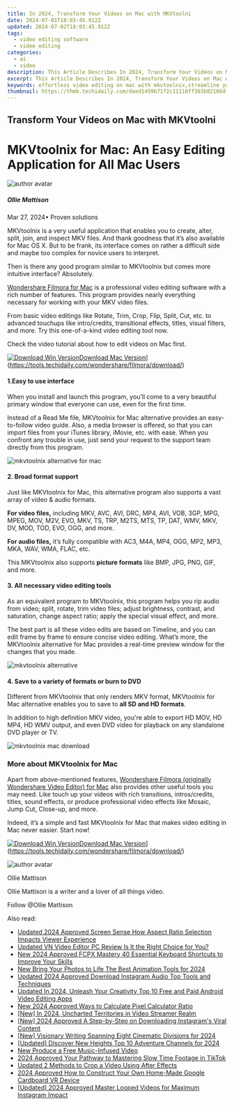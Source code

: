 ```yaml
---
title: In 2024, Transform Your Videos on Mac with MKVtoolni
date: 2024-07-01T18:03:45.912Z
updated: 2024-07-02T18:03:45.912Z
tags: 
  - video editing software
  - video editing
categories: 
  - ai
  - video
description: This Article Describes In 2024, Transform Your Videos on Mac with MKVtoolni
excerpt: This Article Describes In 2024, Transform Your Videos on Mac with MKVtoolni
keywords: effortless video editing on mac with mkvtoolnix,streamline your video editing workflow on mac with mkvtoolnix,transform your photos into videos with these 10 online tools,transform your videos on mac with mkvtoolni,streamline your video workflow mkvtoolnix for mac 2023,transform your videos with avs mac editor,transform your images into videos with these 10 online tools
thumbnail: https://thmb.techidaily.com/daed1459b71f2c11118ff363b82166df3949711b8db94af4f668119ff4d60331.jpg
---
```


## Transform Your Videos on Mac with MKVtoolni

# MKVtoolnix for Mac: An Easy Editing Application for All Mac Users

![author avatar](https://images.wondershare.com/filmora/article-images/ollie-mattison.jpg)

##### Ollie Mattison

 Mar 27, 2024• Proven solutions

MKVtoolnix is a very useful application that enables you to create, alter, split, join, and inspect MKV files. And thank goodness that it’s also available for Mac OS X. But to be frank, its interface comes on rather a difficult side and maybe too complex for novice users to interpret.

Then is there any good program similar to MKVtoolnix but comes more intuitive interface? Absolutely.

[Wondershare Filmora for Mac](https://tools.techidaily.com/wondershare/filmora/download/) is a professional video editing software with a rich number of features. This program provides nearly everything necessary for working with your MKV video files.

From basic video editings like Rotate, Trim, Crop, Flip, Split, Cut, etc. to advanced touchups like intro/credits, transitional effects, titles, visual filters, and more. Try this one-of-a-kind video editing tool now.

Check the video tutorial about how to edit videos on Mac first.

[![Download Win Version](https://images.wondershare.com/filmora/guide/download-btn-win.jpg)](https://tools.techidaily.com/wondershare/filmora/download/)[Download Mac Version](https://images.wondershare.com/filmora/guide/download-btn-mac.jpg)](https://tools.techidaily.com/wondershare/filmora/download/)

#### 1.Easy to use interface

When you install and launch this program, you’ll come to a very beautiful primary window that everyone can use, even for the first time.

Instead of a Read Me file, MKVtoolnix for Mac alternative provides an easy-to-follow video guide. Also, a media browser is offered, so that you can import files from your iTunes library, iMovie, etc. with ease. When you confront any trouble in use, just send your request to the support team directly from this program.

![mkvtoolnix alternative for mac](https://images.wondershare.com/guide/images/mac-vivideo/mac-vivideo-add-files.jpg)

#### 2\. Broad format support

Just like MKVtoolnix for Mac, this alternative program also supports a vast array of video & audio formats.

**For video files,** including MKV, AVC, AVI, DRC, MP4, AVI, VOB, 3GP, MPG, MPEG, MOV, M2V, EVO, MKV, TS, TRP, M2TS, MTS, TP, DAT, WMV, MKV, DV, MOD, TOD, EVO, OGG, and more.

**For audio files,** it’s fully compatible with AC3, M4A, MP4, OGG, MP2, MP3, MKA, WAV, WMA, FLAC, etc.

This MKVtoolnix also supports **picture formats** like BMP, JPG, PNG, GIF, and more.

#### 3\. All necessary video editing tools

As an equivalent program to MKVtoolnix, this program helps you rip audio from video; split, rotate, trim video files; adjust brightness, contrast, and saturation, change aspect ratio; apply the special visual effect, and more.

The best part is all these video edits are based on Timeline, and you can edit frame by frame to ensure concise video editing. What’s more, the MKVtoolnix alternative for Mac provides a real-time preview window for the changes that you made.

![mkvtoolnix alternative](https://images.wondershare.com/guide/images/mac-vivideo/mac-vivideo-enhance-videos.jpg)

#### 4\. Save to a variety of formats or burn to DVD

Different from MKVtoolnix that only renders MKV format, MKVtoolnix for Mac alternative enables you to save to **all SD and HD formats**.

In addition to high definition MKV video, you're able to export HD MOV, HD MP4, HD WMV output, and even DVD video for playback on any standalone DVD player or TV.

![mkvtoolnix mac download](https://images.wondershare.com/guide/images/mac-vivideo/mac-vivideo-output.jpg)

###

### More about MKVtoolnix for Mac

Apart from above-mentioned features, [Wondershare Filmora (originally Wondershare Video Editor) for Mac](https://tools.techidaily.com/wondershare/filmora/download/) also provides other useful tools you may need. Like touch up your videos with rich transitions, intros/credits, titles, sound effects, or produce professional video effects like Mosaic, Jump Cut, Close-up, and more.

Indeed, it’s a simple and fast MKVtoolnix for Mac that makes video editing in Mac never easier. Start now!

[![Download Win Version](https://images.wondershare.com/filmora/guide/download-btn-win.jpg)](https://tools.techidaily.com/wondershare/filmora/download/)[Download Mac Version](https://images.wondershare.com/filmora/guide/download-btn-mac.jpg)](https://tools.techidaily.com/wondershare/filmora/download/)

![author avatar](https://images.wondershare.com/filmora/article-images/ollie-mattison.jpg)

Ollie Mattison

Ollie Mattison is a writer and a lover of all things video.

Follow @Ollie Mattison

<span class="atpl-alsoreadstyle">Also read:</span>
<div><ul>
<li><a href="https://smart-video-editing.techidaily.com/updated-2024-approved-screen-sense-how-aspect-ratio-selection-impacts-viewer-experience/"><u>Updated 2024 Approved Screen Sense How Aspect Ratio Selection Impacts Viewer Experience</u></a></li>
<li><a href="https://smart-video-editing.techidaily.com/updated-vn-video-editor-pc-review-is-it-the-right-choice-for-you/"><u>Updated VN Video Editor PC Review Is It the Right Choice for You?</u></a></li>
<li><a href="https://smart-video-editing.techidaily.com/new-2024-approved-fcpx-mastery-40-essential-keyboard-shortcuts-to-improve-your-skills/"><u>New 2024 Approved FCPX Mastery 40 Essential Keyboard Shortcuts to Improve Your Skills</u></a></li>
<li><a href="https://smart-video-editing.techidaily.com/new-bring-your-photos-to-life-the-best-animation-tools-for-2024/"><u>New Bring Your Photos to Life The Best Animation Tools for 2024</u></a></li>
<li><a href="https://smart-video-editing.techidaily.com/updated-2024-approved-download-instagram-audio-top-tools-and-techniques/"><u>Updated 2024 Approved Download Instagram Audio Top Tools and Techniques</u></a></li>
<li><a href="https://smart-video-editing.techidaily.com/updated-in-2024-unleash-your-creativity-top-10-free-and-paid-android-video-editing-apps/"><u>Updated In 2024, Unleash Your Creativity Top 10 Free and Paid Android Video Editing Apps</u></a></li>
<li><a href="https://smart-video-editing.techidaily.com/new-2024-approved-ways-to-calculate-pixel-calculator-ratio/"><u>New 2024 Approved Ways to Calculate Pixel Calculator Ratio</u></a></li>
<li><a href="https://screen-recording.techidaily.com/new-in-2024-uncharted-territories-in-video-streamer-realm/"><u>[New] In 2024, Uncharted Territories in Video Streamer Realm</u></a></li>
<li><a href="https://instagram-video-recordings.techidaily.com/new-2024-approved-a-step-by-step-on-downloading-instagrams-viral-content/"><u>[New] 2024 Approved  A Step-by-Step on Downloading Instagram's Viral Content</u></a></li>
<li><a href="https://article-files.techidaily.com/new-visionary-writing-spanning-eight-cinematic-divisions-for-2024/"><u>[New] Visionary Writing Spanning Eight Cinematic Divisions for 2024</u></a></li>
<li><a href="https://youtube-docs.techidaily.com/ed-discover-new-heights-top-10-adventure-channels-for-2024/"><u>[Updated] Discover New Heights  Top 10 Adventure Channels for 2024</u></a></li>
<li><a href="https://audio-shaping.techidaily.com/new-produce-a-free-music-infused-video/"><u>New Produce a Free Music-Infused Video</u></a></li>
<li><a href="https://tiktok-videos.techidaily.com/2024-approved-your-pathway-to-mastering-slow-time-footage-in-tiktok/"><u>2024 Approved  Your Pathway to Mastering Slow Time Footage in TikTok</u></a></li>
<li><a href="https://ai-editing-video.techidaily.com/updated-2-methods-to-crop-a-video-using-after-effects/"><u>Updated 2 Methods to Crop a Video Using After Effects</u></a></li>
<li><a href="https://some-techniques.techidaily.com/2024-approved-how-to-construct-your-own-home-made-google-cardboard-vr-device/"><u>2024 Approved  How to Construct Your Own Home-Made Google Cardboard VR Device</u></a></li>
<li><a href="https://instagram-video-recordings.techidaily.com/updated-2024-approved-master-looped-videos-for-maximum-instagram-impact/"><u>[Updated] 2024 Approved  Master Looped Videos for Maximum Instagram Impact</u></a></li>
</ul></div>

<ins class="adsbygoogle"
      style="display:block"
      data-ad-client="ca-pub-7571918770474297"
      data-ad-slot="8358498916"
      data-ad-format="auto"
      data-full-width-responsive="true"></ins>